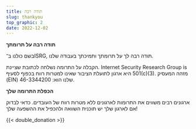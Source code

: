 ```yaml
---
title: תודה רבה
slug: thankyou
top_graphic: 2
date: 2022-12-02
---
```


  <div class="container">
    <p><strong>תודה רבה על תרומתך</strong></p>
    <p>בשם כולנו ב־ISRG, תודה רבה לך על תרומתך ותמיכתך בעבודה שלנו.</p>
    <p>הקבלה על התרומה נשלחה לכתובת שציינת. Internet Security Research Group is היא ארגון לתועלת הציבור שאינו למטרות רווח בכפוף לסעיף ‎501(c)(3)‎. מזהה המעסיק (EIN) שלנו הוא: 46-3344200.</p>
    <p class="pt-2"><strong>הכפלת התרומה שלך</strong></p>
    <p>ארגונים רבים משווים את התרומות לארגונים ללא מטרות רווח של העובדים. כדאי לבדוק אם לארגון שלך יש תוכנית השוואה ולהכפיל את ההשפעה שלך!</p>
    <div class="pt-2">
      {{< double_donation >}}
    </div>
  </div>
